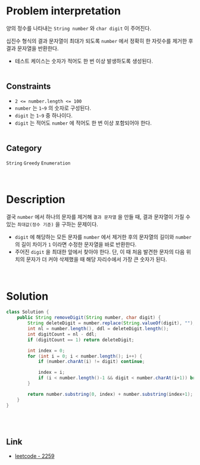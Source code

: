 # Problem interpretation
양의 정수를 나타내는 `String number` 와 `char digit` 이 주어진다.
<br/>

십진수 형식의 결과 문자열이 최대가 되도록 `number` 에서 정확히 한 자릿수를 제거한 후 결과 문자열을 반환한다.
- 테스트 케이스는 숫자가 적어도 한 번 이상 발생하도록 생성된다.
<br/><br/>

## Constraints
- `2 <= number.length <= 100`
- `number` 는 `1~9` 의 숫자로 구성된다.
- `digit` 는 `1~9` 중 하나이다.
- `digit` 는 적어도 `number` 에 적어도 한 번 이상 포함되어야 한다.
<br/><br/>

## Category
`String` `Greedy` `Enumeration`
<br/><br/><br/>

# Description
결국 `number` 에서 하나의 문자를 제거해 `결과 문자열` 을 만들 때, 결과 문자열이 가질 수 있는 `최대값(정수 기준)` 을 구하는 문제이다.
- `digit` 에 해당하는 모든 문자를 `number` 에서 제거한 후의 문자열의 길이와 `number` 의 길이 차이가 `1` 이라면 수정한 문자열을 바로 반환한다.
- 주어진 `digit` 을 최대한 앞에서 찾아야 한다. 단, 이 때 처음 발견한 문자의 다음 위치의 문자가 더 커야 삭제했을 때 해당 자리수에서 가장 큰 숫자가 된다.
<br/><br/><br/>

# Solution
```java
class Solution {
    public String removeDigit(String number, char digit) {
        String deleteDigit = number.replace(String.valueOf(digit), "");
        int nl = number.length(), ddl = deleteDigit.length();
        int digitCount = nl - ddl;
        if (digitCount == 1) return deleteDigit;

        int index = 0;
        for (int i = 0; i < number.length(); i++) {
            if (number.charAt(i) != digit) continue;

            index = i;
            if (i < number.length()-1 && digit < number.charAt(i+1)) break;
        }

        return number.substring(0, index) + number.substring(index+1);
    }
}
```
<br/><br/>

## Link
- [leetcode - 2259](https://leetcode.com/problems/remove-digit-from-number-to-maximize-result/description/)